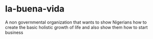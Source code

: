# la-buena-vida
A non governmental organization that wants to show Nigerians how to create the basic holistic growth of life and also show them how to start business 
